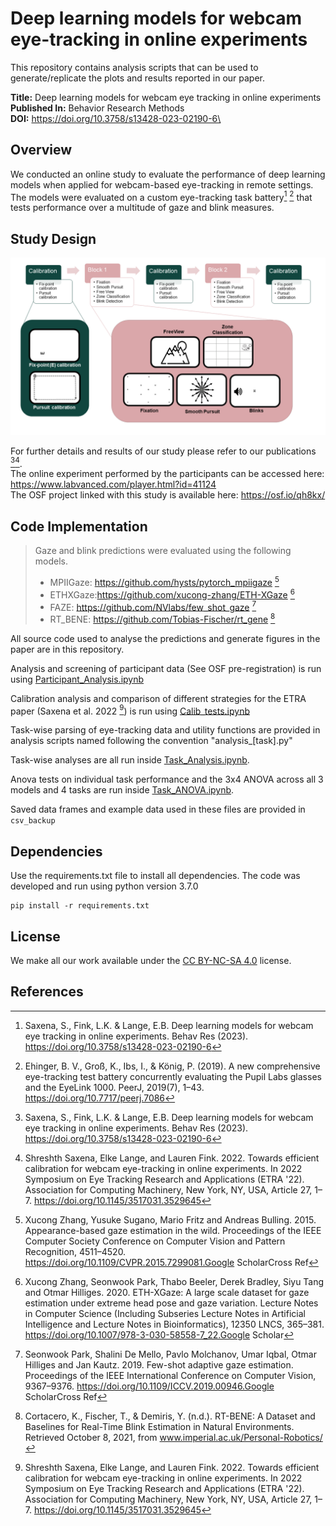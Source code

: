 # Deep learning models for webcam eye-tracking in online experiments


This repository contains analysis scripts that can be used to generate/replicate the plots and results reported in our paper.

**Title:** Deep learning models for webcam eye tracking in online experiments\
**Published In:** Behavior Research Methods\
**DOI:** https://doi.org/10.3758/s13428-023-02190-6\

## Overview

We conducted an online study to evaluate the performance of deep learning models when applied for webcam-based eye-tracking in remote settings. The models were evaluated on a custom eye-tracking task battery[^1] [^9] that tests performance over a multitude of gaze and blink measures.

## Study Design

![](task_seq.png)


For further details and results of our study please refer to our publications [^1][^2]. \
The online experiment performed by the participants can be accessed here: https://www.labvanced.com/player.html?id=41124 \
The OSF project linked with this study is available here: https://osf.io/qh8kx/


<!-- ## Abstract -->


## Code Implementation

> Gaze and blink predictions were evaluated using the following models.
> - MPIIGaze: https://github.com/hysts/pytorch_mpiigaze [^3]  
> - ETHXGaze:https://github.com/xucong-zhang/ETH-XGaze [^4]
> - FAZE: https://github.com/NVlabs/few_shot_gaze [^5]
> - RT_BENE: https://github.com/Tobias-Fischer/rt_gene [^6]

All source code used to analyse the predictions and generate figures in the paper are in this repository. 

Analysis and screening of participant data (See OSF pre-registration) is run using [Participant_Analysis.ipynb](Task_Analysis.ipynb)

Calibration analysis and comparison of different strategies for the ETRA paper (Saxena et al. 2022 [^2]) is run using [Calib_tests.ipynb](Calib_tests.ipynb)

Task-wise parsing of eye-tracking data and utility functions are provided in analysis scripts named following the convention "analysis_[task].py"

Task-wise analyses are all run inside [Task_Analysis.ipynb](Task_Analysis.ipynb).

Anova tests on individual task performance and the 3x4 ANOVA across all 3 models and 4 tasks are run inside [Task_ANOVA.ipynb](Task_ANOVA.ipynb).

Saved data frames and example data used in these files are provided in `csv_backup`

## Dependencies

Use the requirements.txt file to install all dependencies. The code was developed and run using python version 3.7.0

```
pip install -r requirements.txt
```


## License

We make all our work available under the [CC BY-NC-SA 4.0](https://creativecommons.org/licenses/by-nc-sa/4.0/) license.


## References

[^1]: Saxena, S., Fink, L.K. & Lange, E.B. Deep learning models for webcam eye tracking in online experiments. Behav Res (2023). https://doi.org/10.3758/s13428-023-02190-6

[^2]: Shreshth Saxena, Elke Lange, and Lauren Fink. 2022. Towards efficient calibration for webcam eye-tracking in online experiments. In 2022 Symposium on Eye Tracking Research and Applications (ETRA '22). Association for Computing Machinery, New York, NY, USA, Article 27, 1–7. https://doi.org/10.1145/3517031.3529645

[^3]: Xucong Zhang, Yusuke Sugano, Mario Fritz and Andreas Bulling. 2015. Appearance-based gaze estimation in the wild. Proceedings of the IEEE Computer Society Conference on Computer Vision and Pattern Recognition, 4511–4520. https://doi.org/10.1109/CVPR.2015.7299081.Google ScholarCross Ref

[^4]: Xucong Zhang, Seonwook Park, Thabo Beeler, Derek Bradley, Siyu Tang and Otmar Hilliges. 2020. ETH-XGaze: A large scale dataset for gaze estimation under extreme head pose and gaze variation. Lecture Notes in Computer Science (Including Subseries Lecture Notes in Artificial Intelligence and Lecture Notes in Bioinformatics), 12350 LNCS, 365–381. https://doi.org/10.1007/978-3-030-58558-7_22.Google Scholar

[^5]: Seonwook Park, Shalini De Mello, Pavlo Molchanov, Umar Iqbal, Otmar Hilliges and Jan Kautz. 2019. Few-shot adaptive gaze estimation. Proceedings of the IEEE International Conference on Computer Vision, 9367–9376. https://doi.org/10.1109/ICCV.2019.00946.Google ScholarCross Ref

[^6]: Cortacero, K., Fischer, T., & Demiris, Y. (n.d.). RT-BENE: A Dataset and Baselines for Real-Time Blink Estimation in Natural Environments. Retrieved October 8, 2021, from www.imperial.ac.uk/Personal-Robotics/

[^7]: Soukupová, T., & Cech, J. (2016). Real-Time Eye Blink Detection using Facial Landmarks.In 21st Computer Vision Winter Workshop, Rimske Toplice, Slovenia.

[^8]: Judd, T., Ehinger, K., Durand, F., & Torralba, A. (n.d.). Learning to Predict Where Humans Look. Proceedings of the IEEE 12th International Conference on Computer Vision, 2106–2113. https://doi.org/10.1109/ICCV.2009.5459462.

[^9]: Ehinger, B. V., Groß, K., Ibs, I., & König, P. (2019). A new comprehensive eye-tracking test battery concurrently evaluating the Pupil Labs glasses and the EyeLink 1000. PeerJ, 2019(7), 1–43. https://doi.org/10.7717/peerj.7086

[^10]: Truong, C., Oudre, L., & Vayatis, N. (2018). ruptures: Change point detection in Python (arXiv:1801.00826). arXiv. https://doi.org/10.48550/arXiv.1801.00826

[^11]: Cakmak, E., Plank, M., Calovi, D. S., Jordan, A., & Keim, D. (2021). Spatio-temporal clustering benchmark for collective animal behavior. Proceedings of the 1st ACM SIGSPATIAL International Workshop on Animal Movement Ecology and Human Mobility, 5–8. https://doi.org/10.1145/3486637.3489487




